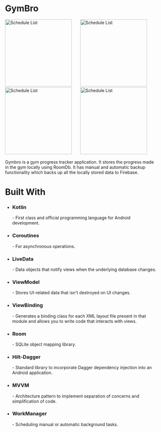 <h1>
  <b>GymBro</b>
</h1>

<img src="https://github.com/KartikBade/GymBro-v2/assets/65703182/4dd46818-d12a-44f9-a21b-4c53dad76cad" alt="Schedule List" width="220"/> &nbsp; &nbsp; &nbsp;
<img src="https://github.com/KartikBade/GymBro-v2/assets/65703182/a51bd1bf-9a60-4218-83a3-c4500e04be4d" alt="Schedule List" width="220"/> &nbsp; &nbsp; &nbsp;
<img src="https://github.com/KartikBade/GymBro-v2/assets/65703182/f4a3f695-21ab-44f0-9714-4a0f2556ff45" alt="Schedule List" width="220"/> &nbsp; &nbsp; &nbsp;
<img src="https://github.com/KartikBade/GymBro-v2/assets/65703182/eefa13c8-0e55-4b79-ab72-19404492db63" alt="Schedule List" width="220"/> &nbsp; &nbsp; &nbsp;

Gymbro is a gym progress tracker application. It stores the progress made in the gym locally using RoomDb. It has manual and automatic backup functionality which backs up all the locally stored data to Firebase.

<h1>
  <b>Built With</b>
</h1>

<ul>
  <li><h3>Kotlin</h3> - First class and official programming language for Android development.</li>
  <li><h3>Coroutines</h3> - For asynchronous operations.</li>
  <li><h3>LiveData</h3> - Data objects that notify views when the underlying database changes.</li>
  <li><h3>ViewModel</h3> - Stores UI-related data that isn't destroyed on UI changes.</li>
  <li><h3>ViewBinding</h3> - Generates a binding class for each XML layout file present in that module and allows you to write code that interacts with views.</li>
  <li><h3>Room</h3> - SQLite object mapping library.</li>
  <li><h3>Hilt-Dagger</h3> - Standard library to incorporate Dagger dependency injection into an Android application.</li>
  <li><h3>MVVM</h3> - Architecture pattern to implement separation of concerns and simplification of code.</li>
  <li><h3>WorkManager</h3> - Scheduling manual or automatic background tasks.</li>
</ul>
